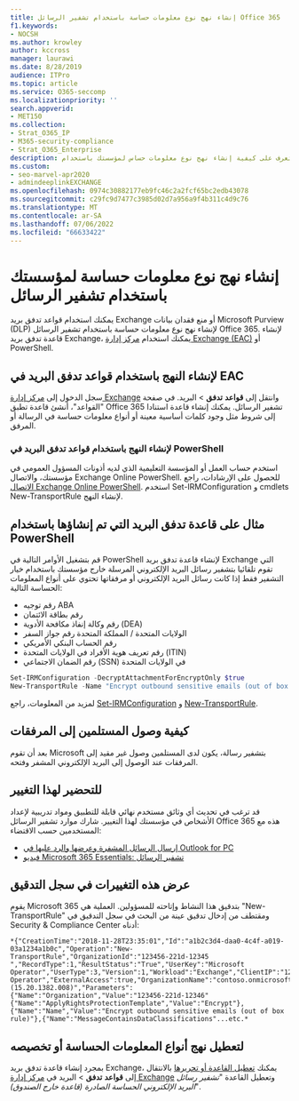 ```yaml
---
title: إنشاء نهج نوع معلومات حساسة باستخدام تشفير الرسائل Office 365
f1.keywords:
- NOCSH
ms.author: krowley
author: kccross
manager: laurawi
ms.date: 8/28/2019
audience: ITPro
ms.topic: article
ms.service: O365-seccomp
ms.localizationpriority: ''
search.appverid:
- MET150
ms.collection:
- Strat_O365_IP
- M365-security-compliance
- Strat_O365_Enterprise
description: تعرف على كيفية إنشاء نهج نوع معلومات حساس لمؤسستك باستخدام Office 365 تشفير الرسائل.
ms.custom:
- seo-marvel-apr2020
- admindeeplinkEXCHANGE
ms.openlocfilehash: 0974c30882177eb9fc46c2a2fcf65bc2edb43078
ms.sourcegitcommit: c29fc9d7477c3985d02d7a956a9f4b311c4d9c76
ms.translationtype: MT
ms.contentlocale: ar-SA
ms.lasthandoff: 07/06/2022
ms.locfileid: "66633422"
---
```

# <a name="create-a-sensitive-information-type-policy-for-your-organization-using-message-encryption"></a>إنشاء نهج نوع معلومات حساسة لمؤسستك باستخدام تشفير الرسائل

يمكنك استخدام قواعد تدفق بريد Exchange أو منع فقدان بيانات Microsoft Purview (DLP) لإنشاء نهج نوع معلومات حساسة باستخدام تشفير الرسائل Office 365. لإنشاء قاعدة تدفق بريد Exchange، يمكنك استخدام <a href="https://go.microsoft.com/fwlink/p/?linkid=2059104" target="_blank">مركز إدارة Exchange (EAC)</a> أو PowerShell.

## <a name="to-create-the-policy-by-using-mail-flow-rules-in-the-eac"></a>لإنشاء النهج باستخدام قواعد تدفق البريد في EAC

سجل الدخول إلى <a href="https://go.microsoft.com/fwlink/p/?linkid=2059104" target="_blank">مركز إدارة Exchange</a> وانتقل إلى **قواعد** **تدفق** >  البريد. في صفحة "القواعد"، أنشئ قاعدة تطبق Office 365 تشفير الرسائل. يمكنك إنشاء قاعدة استنادا إلى شروط مثل وجود كلمات أساسية معينة أو أنواع معلومات حساسة في الرسالة أو المرفق.

### <a name="to-create-the-policy-by-using-mail-flow-rules-in-powershell"></a>لإنشاء النهج باستخدام قواعد تدفق البريد في PowerShell

استخدم حساب العمل أو المؤسسة التعليمية الذي لديه أذونات المسؤول العمومي في مؤسستك، والاتصال Exchange Online PowerShell. للحصول على الإرشادات، راجع [الاتصال Exchange Online PowerShell](/powershell/exchange/connect-to-exchange-online-powershell). استخدم Set-IRMConfiguration و cmdlets New-TransportRule لإنشاء النهج.

## <a name="example-mail-flow-rule-created-with-powershell"></a>مثال على قاعدة تدفق البريد التي تم إنشاؤها باستخدام PowerShell

قم بتشغيل الأوامر التالية في PowerShell لإنشاء قاعدة تدفق بريد Exchange التي تقوم تلقائيا بتشفير رسائل البريد الإلكتروني المرسلة خارج مؤسستك باستخدام خيار التشفير فقط إذا كانت رسائل البريد الإلكتروني أو مرفقاتها تحتوي على أنواع المعلومات الحساسة التالية:

- رقم توجيه ABA
- رقم بطاقة الائتمان
- رقم وكالة إنفاذ مكافحة الأدوية (DEA)
- الولايات المتحدة / المملكة المتحدة رقم جواز السفر
- رقم الحساب البنكي الأمريكي
- رقم تعريف هوية الأفراد في الولايات المتحدة (ITIN)
- رقم الضمان الاجتماعي (SSN) في الولايات المتحدة

```powershell
Set-IRMConfiguration -DecryptAttachmentForEncryptOnly $true
New-TransportRule -Name "Encrypt outbound sensitive emails (out of box rule)" -SentToScope  NotInOrganization  -ApplyRightsProtectionTemplate "Encrypt" -MessageContainsDataClassifications @(@{Name="ABA Routing Number"; minCount="1"},@{Name="Credit Card Number"; minCount="1"},@{Name="Drug Enforcement Agency (DEA) Number"; minCount="1"},@{Name="U.S. / U.K. Passport Number"; minCount="1"},@{Name="U.S. Bank Account Number"; minCount="1"},@{Name="U.S. Individual Taxpayer Identification Number (ITIN)"; minCount="1"},@{Name="U.S. Social Security Number (SSN)"; minCount="1"}) -SenderNotificationType "NotifyOnly"
```

لمزيد من المعلومات، راجع [Set-IRMConfiguration](/powershell/module/exchange/set-irmconfiguration) و [New-TransportRule](/powershell/module/exchange/new-transportrule).

## <a name="how-recipients-access-attachments"></a>كيفية وصول المستلمين إلى المرفقات

بعد أن تقوم Microsoft بتشفير رسالة، يكون لدى المستلمين وصول غير مقيد إلى المرفقات عند الوصول إلى البريد الإلكتروني المشفر وفتحه.

## <a name="to-prepare-for-this-change"></a>للتحضير لهذا التغيير

قد ترغب في تحديث أي وثائق مستخدم نهائي قابلة للتطبيق ومواد تدريبية لإعداد الأشخاص في مؤسستك لهذا التغيير. شارك موارد تشفير الرسائل Office 365 هذه مع المستخدمين حسب الاقتضاء:

- [إرسال الرسائل المشفرة وعرضها والرد عليها في Outlook for PC](https://support.microsoft.com/office/send-view-and-reply-to-encrypted-messages-in-outlook-for-pc-eaa43495-9bbb-4fca-922a-df90dee51980)
- [فيديو Microsoft 365 Essentials: تشفير الرسائل](https://youtu.be/CQR0cG_iEUc)

## <a name="view-these-changes-in-the-audit-log"></a>عرض هذه التغييرات في سجل التدقيق

يقوم Microsoft 365 بتدقيق هذا النشاط وإتاحته للمسؤولين. العملية هي "New-TransportRule" ومقتطف من إدخال تدقيق عينة من البحث في سجل التدقيق في Security & Compliance Center أدناه:

```text
*{"CreationTime":"2018-11-28T23:35:01","Id":"a1b2c3d4-daa0-4c4f-a019-03a1234a1b0c","Operation":"New-TransportRule","OrganizationId":"123456-221d-12345 ","RecordType":1,"ResultStatus":"True","UserKey":"Microsoft Operator","UserType":3,"Version":1,"Workload":"Exchange","ClientIP":"123.456.147.68:17584","ObjectId":"","UserId":"Microsoft Operator","ExternalAccess":true,"OrganizationName":"contoso.onmicrosoft.com","OriginatingServer":"CY4PR13MBXXXX (15.20.1382.008)","Parameters": {"Name":"Organization","Value":"123456-221d-12346"{"Name":"ApplyRightsProtectionTemplate","Value":"Encrypt"},{"Name":"Name","Value":"Encrypt outbound sensitive emails (out of box rule)"},{"Name":"MessageContainsDataClassifications"...etc.*
```

## <a name="to-disable-or-customize-the-sensitive-information-types-policy"></a>لتعطيل نهج أنواع المعلومات الحساسة أو تخصيصه

بمجرد إنشاء قاعدة تدفق بريد Exchange، يمكنك [تعطيل القاعدة أو تحريرها](/exchange/security-and-compliance/mail-flow-rules/manage-mail-flow-rules#enable-or-disable-a-mail-flow-rule) بالانتقال إلى **قواعد** **تدفق** >  البريد في <a href="https://go.microsoft.com/fwlink/p/?linkid=2059104" target="_blank">مركز إدارة Exchange</a> وتعطيل القاعدة "*تشفير رسائل البريد الإلكتروني الحساسة الصادرة (قاعدة خارج الصندوق)*".
